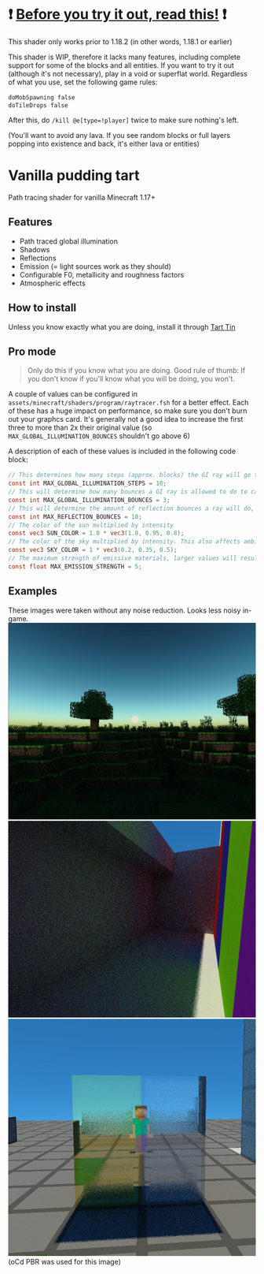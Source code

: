 # ❗ <ins>Before you try it out, read this!</ins> ❗

This shader only works prior to 1.18.2 (in other words, 1.18.1 or earlier)

This shader is WIP, therefore it lacks many features, including complete support for some of the blocks and all entities. If you want to try it out (although it's not necessary), play in a void or superflat world. Regardless of what you use, set the following game rules:

```
doMobSpawning false
doTileDrops false
```
After this, do `/kill @e[type=!player]` twice to make sure nothing's left.

(You'll want to avoid any lava. If you see random blocks or full layers popping into existence and back, it's either lava or entities)

# Vanilla pudding tart 

Path tracing shader for vanilla Minecraft 1.17+

## Features

- Path traced global illumination
- Shadows
- Reflections
- Emission (= light sources work as they should)
- Configurable F0, metallicity and roughness factors
- Atmospheric effects

## How to install

Unless you know exactly what you are doing, install it through [Tart Tin](https://github.com/BalintCsala/TartTin)

## Pro mode

> Only do this if you know what you are doing. Good rule of thumb: If you don't know if you'll know what you will be doing, you won't.

A couple of values can be configured in `assets/minecraft/shaders/program/raytracer.fsh` for a better effect. Each of these has a huge impact on performance, so make sure you don't burn out your graphcs card. It's generally not a good idea to increase the first three to more than 2x their original value (so `MAX_GLOBAL_ILLUMINATION_BOUNCES` shouldn't go above 6)

A description of each of these values is included in the following code block:

```glsl
// This determines how many steps (approx. blocks) the GI ray will go through to check bounce lighting (complexity: O(N))
const int MAX_GLOBAL_ILLUMINATION_STEPS = 10;
// This will determine how many bounces a GI ray is allowed to do to calculate the light level at a pixel (complexity: O(N^2))
const int MAX_GLOBAL_ILLUMINATION_BOUNCES = 3;
// This will determine the amount of reflection bounces a ray will do, if you increase it, mirror rooms will be better (complexity: O(N^3))
const int MAX_REFLECTION_BOUNCES = 10;
// The color of the sun multiplied by intensity
const vec3 SUN_COLOR = 1.0 * vec3(1.0, 0.95, 0.8);
// The color of the sky multiplied by intensity. This also affects ambient lighting
const vec3 SKY_COLOR = 1 * vec3(0.2, 0.35, 0.5);
// The maximum strength of emissive materials, larger values will result in coarser individual steps, but larger maximums
const float MAX_EMISSION_STRENGTH = 5;
```

## Examples

These images were taken without any noise reduction. Looks less noisy in-game.
![](images/example1.png)
![](images/example2.png)
![](images/example3.png)
(oCd PBR was used for this image)
